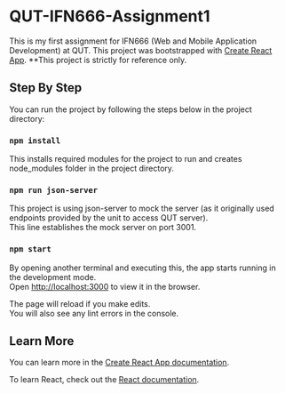 # QUT-IFN666-Assignment1
This is my first assignment for IFN666 (Web and Mobile Application Development) at QUT.
This project was bootstrapped with [Create React App](https://github.com/facebook/create-react-app).
**This project is strictly for reference only.

## Step By Step

You can run the project by following the steps below in the project directory:

### `npm install`

This installs required modules for the project to run and creates node_modules folder in the project directory.

### `npm run json-server`

This project is using json-server to mock the server (as it originally used endpoints provided by the unit to access QUT server).<br />
This line establishes the mock server on port 3001.

### `npm start`

By opening another terminal and executing this, the app starts running in the development mode.<br />
Open [http://localhost:3000](http://localhost:3000) to view it in the browser.

The page will reload if you make edits.<br />
You will also see any lint errors in the console.

## Learn More

You can learn more in the [Create React App documentation](https://facebook.github.io/create-react-app/docs/getting-started).

To learn React, check out the [React documentation](https://reactjs.org/).
